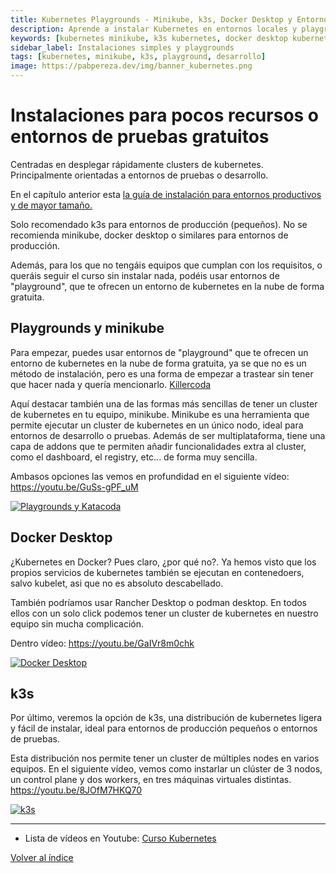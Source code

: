 ```yaml
---
title: Kubernetes Playgrounds - Minikube, k3s, Docker Desktop y Entornos de Prueba
description: Aprende a instalar Kubernetes en entornos locales y playgrounds gratuitos - Minikube, k3s, Docker Desktop, Rancher Desktop, Play with Kubernetes y más.
keywords: [kubernetes minikube, k3s kubernetes, docker desktop kubernetes, rancher desktop, play with kubernetes, kubernetes playground gratis, kubernetes local]
sidebar_label: Instalaciones simples y playgrounds
tags: [kubernetes, minikube, k3s, playground, desarrollo]
image: https://pabpereza.dev/img/banner_kubernetes.png
---
```


# Instalaciones para pocos recursos o entornos de pruebas gratuitos
Centradas en desplegar rápidamente clusters de kubernetes. Principalmente orientadas a entornos de pruebas o desarrollo.

En el capítulo anterior esta [la guía de instalación para entornos productivos y de mayor tamaño.](./103.Instalacion.md)

Solo recomendado k3s para entornos de producción (pequeños). No se recomienda minikube, docker desktop o similares para entornos de producción.

Además, para los que no tengáis equipos que cumplan con los requisitos, o queráis seguir el curso sin instalar nada, podéis usar entornos de "playground", que te ofrecen un entorno de kubernetes en la nube de forma gratuita.


## Playgrounds y minikube
Para empezar, puedes usar entornos de "playground" que te ofrecen un entorno de kubernetes en la nube de forma gratuita, ya se que no es un método de instalación, pero es una forma de empezar a trastear sin tener que hacer nada y quería mencionarlo.
[Killercoda](https://killercoda.com/playgrounds)


Aquí destacar también una de las formas más sencillas de tener un cluster de kubernetes en tu equipo, minikube. Minikube es una herramienta que permite ejecutar un cluster de kubernetes en un único nodo, ideal para entornos de desarrollo o pruebas. Además de ser multiplataforma, tiene una capa de addons que te permiten añadir funcionalidades extra al cluster, como el dashboard, el registry, etc... de forma muy sencilla.

Ambasos opciones las vemos en profundidad en el siguiente vídeo:
https://youtu.be/GuSs-gPF_uM

[![Playgrounds y Katacoda](https://img.youtube.com/vi/GuSs-gPF_uM/maxresdefault.jpg)](https://youtu.be/GuSs-gPF_uM)



## Docker Desktop
¿Kubernetes en Docker? Pues claro, ¿por qué no?. Ya hemos visto que los propios servicios de kubernetes también se ejecutan en contenedoers, salvo kubelet, asi que no es absoluto descabellado.

También podríamos usar Rancher Desktop o podman desktop. En todos ellos con un solo click podemos tener un cluster de kubernetes en nuestro equipo sin mucha complicación.

Dentro vídeo:
https://youtu.be/GaIVr8m0chk

[![Docker Desktop](https://img.youtube.com/vi/GaIVr8m0chk/maxresdefault.jpg)](https://youtu.be/GaIVr8m0chk)


## k3s
Por último, veremos la opción de k3s, una distribución de kubernetes ligera y fácil de instalar, ideal para entornos de producción pequeños o entornos de pruebas. 

Esta distribución nos permite tener un cluster de múltiples nodes en varios equipos. En el siguiente vídeo, vemos como instarlar un clúster de 3 nodos, un control plane y dos workers, en tres máquinas virtuales distintas.
https://youtu.be/8JOfM7HKQ70

[![k3s](https://img.youtube.com/vi/8JOfM7HKQ70/maxresdefault.jpg)](https://youtu.be/8JOfM7HKQ70)




---
* Lista de vídeos en Youtube: [Curso Kubernetes](https://www.youtube.com/playlist?list=PLQhxXeq1oc2k9MFcKxqXy5GV4yy7wqSma)

[Volver al índice](README.md#índice)